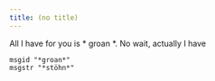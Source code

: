 ```yaml
---
title: (no title)
---
```

<p>All I have for you is * groan *. No wait, actually I have</p>

<pre><code>msgid "*groan*"
msgstr "*stöhn*"
</code></pre>